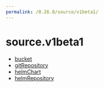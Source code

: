 ```yaml
---
permalink: /0.26.0/source/v1beta1/
---
```


# source.v1beta1



* [bucket](bucket.md)
* [gitRepository](gitRepository.md)
* [helmChart](helmChart.md)
* [helmRepository](helmRepository.md)